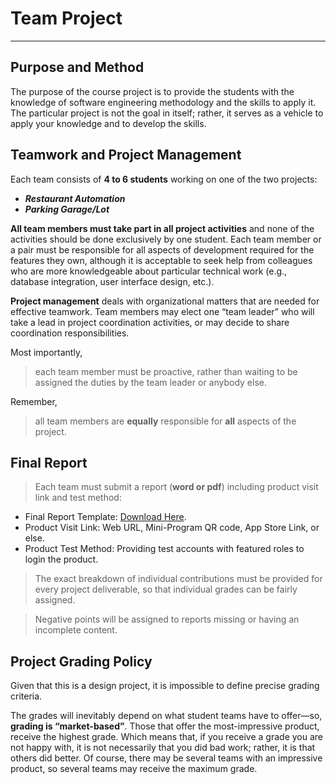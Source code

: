 # Team Project

---

## Purpose and Method
The purpose of the course project is to provide the students with the knowledge of software engineering methodology and the skills to apply it. The particular project is not the goal in itself; rather, it serves as a vehicle to apply your knowledge and to develop the skills.

## Teamwork and Project Management
Each team consists of **4 to 6 students** working on one of the two projects:
- _**Restaurant Automation**_
- _**Parking Garage/Lot**_

**All team members must take part in all project activities** and none of the activities should be done exclusively by one student. Each team member or a pair must be responsible for all aspects of development required for the features they own, although it is acceptable to seek help from colleagues who are more knowledgeable about particular technical work (e.g., database integration, user interface design, etc.).

**Project management** deals with organizational matters that are needed for effective teamwork. Team members may elect one “team leader” who will take a lead in project coordination activities, or may decide to share coordination responsibilities. 

Most importantly, 
> each team member must be proactive, rather than waiting to be assigned the duties by the team leader or anybody else. 

Remember, 
> all team members are **equally** responsible for **all** aspects of the project.

## Final Report

> Each team must submit a report (**word or pdf**) including product visit link and test method:
- Final Report Template: [Download Here](https://github.com/walkman617/SE2021/blob/main/Template/SE-FinalReport.doc).
- Product Visit Link: Web URL, Mini-Program QR code, App Store Link, or else.
- Product Test Method: Providing test accounts with featured roles to login the product.


> The exact breakdown of individual contributions must be provided for every project deliverable, so that individual grades can be fairly assigned. 

> Negative points will be assigned to reports missing or having an incomplete content.

## Project Grading Policy
Given that this is a design project, it is impossible to define precise grading criteria. 

The grades will inevitably depend on what student teams have to offer—so, **grading is “market-based”**. Those that offer the most-impressive product, receive the highest grade. Which means that, if you receive a grade you are not happy with, it is not necessarily that you did bad work; rather, it is that others did better. Of course, there may be several teams with an impressive product, so several teams may receive the maximum grade.